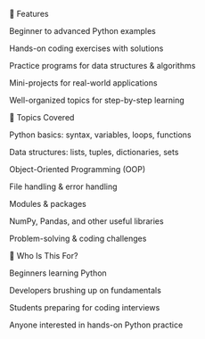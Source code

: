 🔹 Features

Beginner to advanced Python examples

Hands-on coding exercises with solutions

Practice programs for data structures & algorithms

Mini-projects for real-world applications

Well-organized topics for step-by-step learning

🔹 Topics Covered

Python basics: syntax, variables, loops, functions

Data structures: lists, tuples, dictionaries, sets

Object-Oriented Programming (OOP)

File handling & error handling

Modules & packages

NumPy, Pandas, and other useful libraries

Problem-solving & coding challenges

🔹 Who Is This For?

Beginners learning Python

Developers brushing up on fundamentals

Students preparing for coding interviews

Anyone interested in hands-on Python practice
